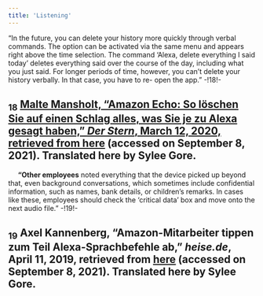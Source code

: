 ```yaml
---
title: 'Listening'
---
```


“In the future, you can delete your history more quickly through verbal commands. The option can be activated via the same menu and appears right above the time selection. The command ‘Alexa, delete everything I said today’ deletes everything said over the course of the day, including what you just said. For longer periods of time, however, you can’t delete your history verbally. In that case, you have to re- open the app.” -!18!-
## <sub class="subscript">**18**</sub> [Malte Mansholt, “Amazon Echo: So löschen Sie auf einen Schlag alles, was Sie je zu Alexa gesagt haben,” _Der Stern_, March 12, 2020, retrieved from <u>here</u>](https://www.stern.de/digital/online/amazon-echo--so-loeschen-sie-auf-einen-schlag-alles--was-sie-je-zu-alexa-gesagt-haben-8743604.html) (accessed on September 8, 2021). Translated here by Sylee Gore.
&nbsp;&nbsp;&nbsp;&nbsp; **“Other employees** noted everything that the device picked up beyond that, even background conversations, which sometimes include confidential information, such as names, bank details, or children’s remarks. In cases like these, employees should check the ‘critical data’ box and move onto the next audio file.” -!19!-
## <sub class="subscript">**19**</sub> Axel Kannenberg, “Amazon-Mitarbeiter tippen zum Teil Alexa-Sprachbefehle ab,” _heise.de_, April 11, 2019, retrieved from <u>[here</u>](https://heise.de/-4374871) (accessed on September 8, 2021). Translated here by Sylee Gore.


